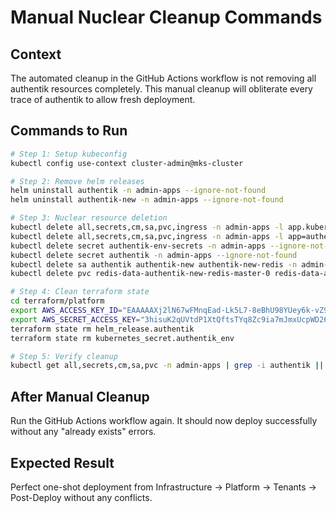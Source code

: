 # Manual Nuclear Cleanup Commands

## Context
The automated cleanup in the GitHub Actions workflow is not removing all authentik resources completely. This manual cleanup will obliterate every trace of authentik to allow fresh deployment.

## Commands to Run

```bash
# Step 1: Setup kubeconfig
kubectl config use-context cluster-admin@mks-cluster

# Step 2: Remove helm releases
helm uninstall authentik -n admin-apps --ignore-not-found
helm uninstall authentik-new -n admin-apps --ignore-not-found

# Step 3: Nuclear resource deletion
kubectl delete all,secrets,cm,sa,pvc,ingress -n admin-apps -l app.kubernetes.io/name=authentik --ignore-not-found
kubectl delete all,secrets,cm,sa,pvc,ingress -n admin-apps -l app=authentik --ignore-not-found
kubectl delete secret authentik-env-secrets -n admin-apps --ignore-not-found
kubectl delete secret authentik -n admin-apps --ignore-not-found
kubectl delete sa authentik authentik-new authentik-new-redis -n admin-apps --ignore-not-found
kubectl delete pvc redis-data-authentik-new-redis-master-0 redis-data-authentik-redis-master-0 -n admin-apps --ignore-not-found

# Step 4: Clean terraform state
cd terraform/platform
export AWS_ACCESS_KEY_ID="EAAAAAXj2lN67wFMnqEad-Lk5L7-8eBhU98YUey6k-vZ9bpp1QAAAAEB5scTAAAAAAHmxxOYWNnzti7BXQtEIMEg1wtP"
export AWS_SECRET_ACCESS_KEY="3hisuK2qUVtdP1XtQftsTYq8Zc9ia7mJmxUcpWD26F3vbEpxEadSQMeztifbqgw2"
terraform state rm helm_release.authentik
terraform state rm kubernetes_secret.authentik_env

# Step 5: Verify cleanup
kubectl get all,secrets,cm,sa,pvc -n admin-apps | grep -i authentik || echo "All clean!"
```

## After Manual Cleanup

Run the GitHub Actions workflow again. It should now deploy successfully without any "already exists" errors.

## Expected Result

Perfect one-shot deployment from Infrastructure → Platform → Tenants → Post-Deploy without any conflicts.
